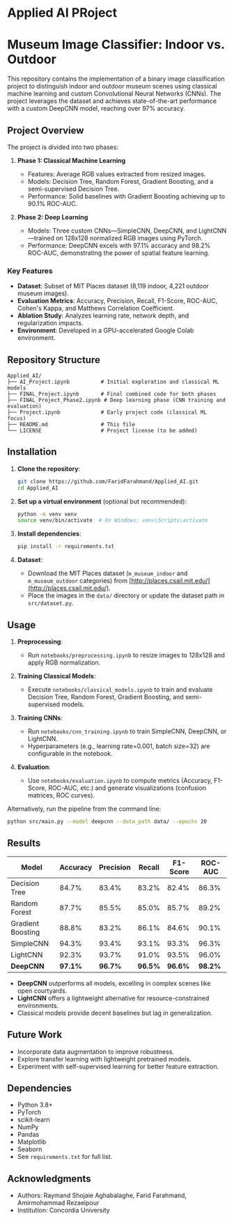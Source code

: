 # Applied AI PRoject


# Museum Image Classifier: Indoor vs. Outdoor

This repository contains the implementation of a binary image classification project to distinguish indoor and outdoor museum scenes using classical machine learning and custom Convolutional Neural Networks (CNNs). The project leverages the dataset and achieves state-of-the-art performance with a custom DeepCNN model, reaching over 97% accuracy.

## Project Overview

The project is divided into two phases:

1. **Phase 1: Classical Machine Learning**
   - Features: Average RGB values extracted from resized images.
   - Models: Decision Tree, Random Forest, Gradient Boosting, and a semi-supervised Decision Tree.
   - Performance: Solid baselines with Gradient Boosting achieving up to 90.1% ROC-AUC.

2. **Phase 2: Deep Learning**
   - Models: Three custom CNNs—SimpleCNN, DeepCNN, and LightCNN—trained on 128x128 normalized RGB images using PyTorch.
   - Performance: DeepCNN excels with 97.1% accuracy and 98.2% ROC-AUC, demonstrating the power of spatial feature learning.

### Key Features
- **Dataset**: Subset of MIT Places dataset (8,119 indoor, 4,221 outdoor museum images).
- **Evaluation Metrics**: Accuracy, Precision, Recall, F1-Score, ROC-AUC, Cohen's Kappa, and Matthews Correlation Coefficient.
- **Ablation Study**: Analyzes learning rate, network depth, and regularization impacts.
- **Environment**: Developed in a GPU-accelerated Google Colab environment.

## Repository Structure

```
Applied_AI/
├── AI_Project.ipynb          # Initial exploration and classical ML models
├── FINAL_Project.ipynb       # Final combined code for both phases
├── FINAL_Project_Phase2.ipynb # Deep learning phase (CNN training and evaluation)
├── Project.ipynb             # Early project code (classical ML focus)
├── README.md                 # This file
└── LICENSE                   # Project license (to be added)
```

## Installation

1. **Clone the repository**:
   ```bash
   git clone https://github.com/FaridFarahmand/Applied_AI.git
   cd Applied_AI
   ```

2. **Set up a virtual environment** (optional but recommended):
   ```bash
   python -m venv venv
   source venv/bin/activate  # On Windows: venv\Scripts\activate
   ```

3. **Install dependencies**:
   ```bash
   pip install -r requirements.txt
   ```

4. **Dataset**:
   - Download the MIT Places dataset (`m_museum_indoor` and `m_museum_outdoor` categories) from [http://places.csail.mit.edu/](http://places.csail.mit.edu/).
   - Place the images in the `data/` directory or update the dataset path in `src/dataset.py`.

## Usage

1. **Preprocessing**:
   - Run `notebooks/preprocessing.ipynb` to resize images to 128x128 and apply RGB normalization.

2. **Training Classical Models**:
   - Execute `notebooks/classical_models.ipynb` to train and evaluate Decision Tree, Random Forest, Gradient Boosting, and semi-supervised models.

3. **Training CNNs**:
   - Run `notebooks/cnn_training.ipynb` to train SimpleCNN, DeepCNN, or LightCNN.
   - Hyperparameters (e.g., learning rate=0.001, batch size=32) are configurable in the notebook.

4. **Evaluation**:
   - Use `notebooks/evaluation.ipynb` to compute metrics (Accuracy, F1-Score, ROC-AUC, etc.) and generate visualizations (confusion matrices, ROC curves).

Alternatively, run the pipeline from the command line:
```bash
python src/main.py --model deepcnn --data_path data/ --epochs 20
```

## Results

| Model            | Accuracy | Precision | Recall | F1-Score | ROC-AUC |
|------------------|----------|-----------|--------|----------|---------|
| Decision Tree    | 84.7%    | 83.4%     | 83.2%  | 82.4%    | 86.3%   |
| Random Forest    | 87.7%    | 85.5%     | 85.0%  | 85.7%    | 89.2%   |
| Gradient Boosting| 88.8%    | 83.2%     | 86.1%  | 84.6%    | 90.1%   |
| SimpleCNN        | 94.3%    | 93.4%     | 93.1%  | 93.3%    | 96.3%   |
| LightCNN         | 92.3%    | 93.7%     | 91.0%  | 93.5%    | 96.0%   |
| **DeepCNN**      | **97.1%**| **96.7%** | **96.5%**| **96.6%**| **98.2%**|

- **DeepCNN** outperforms all models, excelling in complex scenes like open courtyards.
- **LightCNN** offers a lightweight alternative for resource-constrained environments.
- Classical models provide decent baselines but lag in generalization.

## Future Work
- Incorporate data augmentation to improve robustness.
- Explore transfer learning with lightweight pretrained models.
- Experiment with self-supervised learning for better feature extraction.

## Dependencies
- Python 3.8+
- PyTorch
- scikit-learn
- NumPy
- Pandas
- Matplotlib
- Seaborn
- See `requirements.txt` for full list.



## Acknowledgments
- Authors: Raymand Shojaie Aghabalaghe, Farid Farahmand, Amirmohammad Rezaeipour
- Institution: Concordia University
